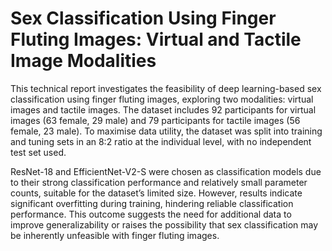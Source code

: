 # Sex Classification Using Finger Fluting Images: Virtual and Tactile Image Modalities

This technical report investigates the feasibility of deep learning-based sex classification using finger fluting images, exploring two modalities: virtual images and tactile images. The dataset includes 92 participants for virtual images (63 female, 29 male) and 79 participants for tactile images (56 female, 23 male). To maximise data utility, the dataset was split into training and tuning sets in an 8:2 ratio at the individual level, with no independent test set used.


ResNet-18 and EfficientNet-V2-S were chosen as classification models due to their strong classification performance and relatively small parameter counts, suitable for the dataset’s limited size. However, results indicate significant overfitting during training, hindering reliable classification performance. This outcome suggests the need for additional data to improve generalizability or raises the possibility that sex classification may be inherently unfeasible with finger fluting images.

